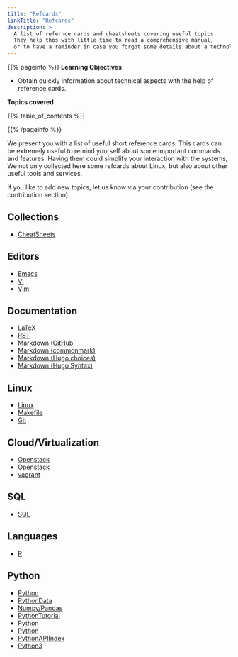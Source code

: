 ```yaml
---
title: "Refcards"
linkTitle: "Refcards"
description: >
  A list of refernce cards and cheatsheets covering useful topics. 
  They help thos with little time to read a comprehensive manual, 
  or to have a reminder in case you forgot some details about a technology to look it up quckily.
---
```



{{% pageinfo %}}
**Learning Objectives**

* Obtain quickly information about technical aspects with the help of 
  reference cards.

**Topics covered**

{{% table_of_contents %}}

{{% /pageinfo %}}

We present you with a list of useful short reference cards. This cards
can be extremely useful to remind yourself about some important commands
and features. Having them could simplify your interaction with the
systems, We not only collected here some refcards about Linux, but also
about other useful tools and services.

If you like to add new topics, let us know via your contribution (see
the contribution section).

## Collections

* [CheatSheets](http://www.cheat-sheets.org/)

## Editors

* [Emacs](https://www.gnu.org/software/emacs/refcards/pdf/refcard.pdf)
* [Vi](http://www.ks.uiuc.edu/Training/Tutorials/Reference/virefcard.pdf)
* [Vim](http://michaelgoerz.net/refcards/vimqrc.pdf)

## Documentation

* [LaTeX](https://wch.github.io/latexsheet/latexsheet.pdf)
* [RST](https://github.com/ralsina/rst-cheatsheet/blob/master/rst-cheatsheet.pdf)
* [Markdown (GitHub](https://guides.github.com/pdfs/markdown-cheatsheet-online.pdf)
* [Markdown (commonmark)](https://commonmark.org/help/)
* [Markdown (Hugo choices)](https://gohugo.io/content-management/formats/)
* [Markdown (Hugo Syntax)](https://www.markdownguide.org/tools/hugo/)

## Linux

* [Linux](http://www.cs.jhu.edu/~joanne/unixRC.pdf)
* [Makefile](http://www.tofgarion.net/lectures/IN323/refcards/refcardMakeIN323.pdf)
* [Git](https://education.github.com/git-cheat-sheet-education.pdf)

## Cloud/Virtualization

* [Openstack](http://docs.openstack.org/user-guide/cli_cheat_sheet.html)
* [Openstack](http://cmias.free.fr/IMG/pdf/rc208_010d-openstack_2.pdf)
* [vagrant](https://www.cheatography.com/davbfr/cheat-sheets/vagrant-cheat-sheet/)

## SQL

* [SQL](http://www.digilife.be/quickreferences/QRC/MySQL-4.02a.pdf)

## Languages

* [R](https://cran.r-project.org/doc/contrib/Short-refcard.pdf)

## Python

* [Python](https://dzone.com/refcardz/core-python)
* [PythonData](https://dzone.com/refcardz/data-mining-discovering-and)
* [Numpy/Pandas](http://www.cheat-sheets.org/saved-copy/NumPy_SciPy_Pandas_Quandl_Cheat_Sheet.pdf)
* [PythonTutorial](http://fivedots.coe.psu.ac.th/Software.coe/learnPython/Cheat%20Sheets/python2.pdf)
* [Python](http://www.cheat-sheets.org/saved-copy/PQRC-2.4-A4-latest.pdf)
* [Python](https://www.cheatography.com/davechild/cheat-sheets/python/pdf/)
* [PythonAPIIndex](http://overapi.com/python)
* [Python3](https://perso.limsi.fr/pointal/_media/python:cours:mementopython3-english.pdf)

